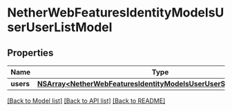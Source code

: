 # NetherWebFeaturesIdentityModelsUserUserListModel

## Properties
Name | Type | Description | Notes
------------ | ------------- | ------------- | -------------
**users** | [**NSArray&lt;NetherWebFeaturesIdentityModelsUserUserSummaryModel&gt;***](NetherWebFeaturesIdentityModelsUserUserSummaryModel.md) |  | [optional] 

[[Back to Model list]](../README.md#documentation-for-models) [[Back to API list]](../README.md#documentation-for-api-endpoints) [[Back to README]](../README.md)


